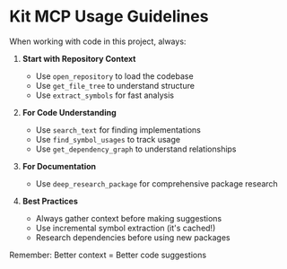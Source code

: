 # Kit MCP Usage Guidelines

When working with code in this project, always:

1. **Start with Repository Context**
   - Use `open_repository` to load the codebase
   - Use `get_file_tree` to understand structure
   - Use `extract_symbols` for fast analysis

2. **For Code Understanding**
   - Use `search_text` for finding implementations
   - Use `find_symbol_usages` to track usage
   - Use `get_dependency_graph` to understand relationships

3. **For Documentation**
   - Use `deep_research_package` for comprehensive package research

4. **Best Practices**
   - Always gather context before making suggestions
   - Use incremental symbol extraction (it's cached!)
   - Research dependencies before using new packages

Remember: Better context = Better code suggestions